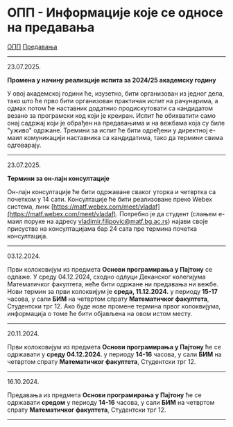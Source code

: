 # ОПП - Информације које се односе на предавања

[ОПП](../../README.md) [Предавања](../README.md)

---

23.07.2025.

**Промена у начину реализције испита за 2024/25 академску годину**

У овој академској години ће, изузетно, бити организован из једног дела, тако што ће прво бити организован практичан испит на рачунарима, а одмах потом ће наставник додатнио продискутовати са кандидатом везано за програмски код који је креиран. Испит ће обихватити само онај садржај који је обрађен на предавањима и на вежбама која су биле "уживо" одржане. Тремини за испит ће бити одређени у директној е-маил комуникацији наставника са кандидатима, тако да термини свима одговарају.

---

23.07.2025.

**Термини за он-лајн консултације**

Он-лајн консултације ће бити одржаване сваког уторка и четвртка са почетком у 14 сати. Консултације ће бити реализоване преко Webex система, линк [https://matf.webex.com/meet/vladaf](https://matf.webex.com/meet/vladaf). Потребно је да студент (слањем е-маил поруке на адресу vladimir.filipovic@matf.bg.ac.rs) најави своје присуство на консултацијама бар 24 сата пре термина почетка консултација.

---

03.12.2024.

Први колоковијум из предмета **Основи програмирања у Пajтону** се одлаже. У среду 04.12.2024, сходно одлуци Деканског колегијума Математичког факултета, неће бити одржане ни предавања ни вежбе. Нови термин за први колоквијум је **среда, 11.12.2024.** у периоду **15-17** часова, у сали **БИМ** на четвртом спрату **Математичког факултета**, Студентски трг 12.
Ако буде нове промене термина првог колоквијума, информација о томе ће бити објављена на овом истом месту.

---

20.11.2024.

Први колоковијум из предмета **Основи програмирања у Пajтону** ће се одржавати у **среду 04.12.2024.** у периоду **14-16** часова, у сали **БИМ** на четвртом спрату **Математичког факултета**, Студентски трг 12.

---

16.10.2024.

Предавања из предмета **Основи програмирања у Пajтону** ће се одржавати **средом** у периоду **14-16** часова, у сали **БИМ** на четвртом спрату **Математичког факултета**, Студентски трг 12.

---
